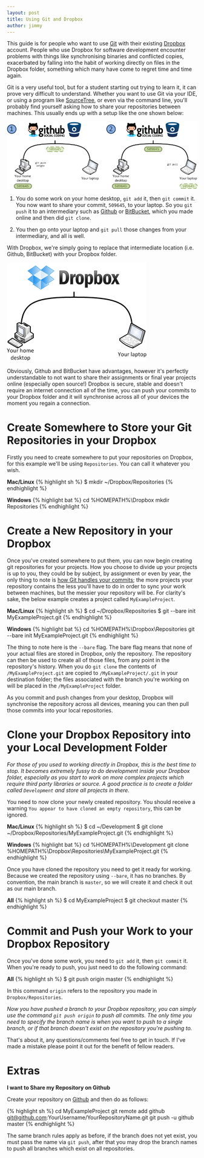 ```yaml
---
layout: post
title: Using Git and Dropbox
author: jimmy
---
```


This guide is for people who want to use [Git](//git-scm.com) with their existing [Dropbox](//dropbox.com) account. People who use Dropbox for software development encounter problems with things like synchronising binaries and conflicted copies, exacerbated by falling into the habit of working directly on files in the Dropbox folder, something which many have come to regret time and time again.

Git is a very useful tool, but for a student starting out trying to learn it, it can prove very difficult to understand. Whether you want to use Git via your IDE, or using a program like [SourceTree](//sourcetreeapp.com), or even via the command line, you'll probably find yourself asking how to share your repositories between machines. This usually ends up with a setup like the one shown below:

![How people conventionally work with Git and an external server][git_1]

1. You do some work on your home desktop, `git add` it, then `git commit` it. You now want to share your commit, `509645`, to your laptop. So you `git push` it to an intermediary such as [Github](//github.com) or [BitBucket](//bitbucket.org), which you made online and then did `git clone`.

2. You then go onto your laptop and `git pull` those changes from your intermediary, and all is well.

With Dropbox, we're simply going to replace that intermediate location (i.e. Github, BitBucket) with your Dropbox folder.

![How we're going to use Git with Dropbox][git_2]

Obviously, Github and BitBucket have advantages, however it's perfectly understandable to not want to share their assignments or final year projects online (especially open source!) Dropbox is secure, stable and doesn't require an internet connection all of the time, you can push your commits to your Dropbox folder and it will synchronise across all of your devices the moment you regain a connection.

Create Somewhere to Store your Git Repositories in your Dropbox
=====
Firstly you need to create somewhere to put your repositories on Dropbox, for this example we'll be using `Repositories`. You can call it whatever you wish.

**Mac/Linux**
{% highlight sh %}
$ mkdir ~/Dropbox/Repositories
{% endhighlight %}

**Windows**
{% highlight bat %}
cd %HOMEPATH%\Dropbox
mkdir Repositories
{% endhighlight %}

Create a New Repository in your Dropbox
=====
Once you've created somewhere to put them, you can now begin creating git repositories for your projects. How you choose to divide up your projects is up to you, they could be by subject, by assignment or even by year, the only thing to note is [how Git handles your commits](//www.youtube.com/watch?v=ZDR433b0HJY); the more projects your repository contains the less you'll have to do in order to sync your work between machines, but the messier your repository will be. For clarity's sake, the below example creates a project called `MyExampleProject`.

**Mac/Linux**
{% highlight sh %}
$ cd ~/Dropbox/Repositories
$ git --bare init MyExampleProject.git
{% endhighlight %}

**Windows**
{% highlight bat %}
cd %HOMEPATH%\Dropbox\Repositories
git --bare init MyExampleProject.git
{% endhighlight %}

The thing to note here is the `--bare` flag. The bare flag means that none of your actual files are stored in Dropbox, only the repository. The repository can then be used to create all of those files, from any point in the repository's history. When you do `git clone` the contents of `/MyExampleProject.git` are copied to `/MyExampleProject/.git` in your destination folder; the files associated with the branch you're working on will be placed in the `/MyExampleProject` folder.

As you commit and push changes from your desktop, Dropbox will synchronise the repository across all devices, meaning you can then pull those commits into your local repositories.

Clone your Dropbox Repository into your Local Development Folder
=====
*For those of you used to working directly in Dropbox, this is the best time to stop. It becomes extremely fussy to do development inside your Dropbox folder, especially as you start to work on more complex projects which require third party libraries or source. A good practice is to create a folder called `Development` and store all projects in there.*

You need to now clone your newly created repository. You should receive a warning `You appear to have cloned an empty repository`, this can be ignored.

**Mac/Linux**
{% highlight sh %}
$ cd ~/Development
$ git clone ~/Dropbox/Repositories/MyExampleProject.git
{% endhighlight %}

**Windows**
{% highlight bat %}
cd %HOMEPATH%\Development
git clone %HOMEPATH%\Dropbox\Repositories\MyExampleProject.git
{% endhighlight %}

Once you have cloned the repository you need to get it ready for working. Because we created the repository using `--bare`, it has no branches. By convention, the main branch is `master`, so we will create it and check it out as our main branch.

**All**
{% highlight sh %}
$ cd MyExampleProject
$ git checkout master
{% endhighlight %}

Commit and Push your Work to your Dropbox Repository
=====

Once you've done some work, you need to `git add` it, then `git commit` it. When you're ready to push, you just need to do the following command:

**All**
{% highlight sh %}
$ git push origin master
{% endhighlight %}

In this command `origin` refers to the repository you made in `Dropbox/Repositories`.

*Now you have pushed a branch to your Dropbox repository, you can simply use the command `git push origin` to push all commits. The only time you need to specify the branch name is when you want to push to a single branch, or if that branch doesn't exist on the repository you're pushing to.*

That's about it, any questions/comments feel free to get in touch. If I've made a mistake please point it out for the benefit of fellow readers.

Extras
=====

**I want to Share my Repository on Github**

Create your repository on [Github](https://github.com/repositories/new) and then do as follows:

{% highlight sh %}
cd MyExampleProject
git remote add github git@github.com:YourUsername/YourRepositoryName.git
git push -u github master
{% endhighlight %}

The same branch rules apply as before, if the branch does not yet exist, you must pass the name via `git push`, after that you may drop the branch names to push all branches which exist on all repositories.

[git_1]: /images/git_1.png
[git_2]: /images/git_2.png